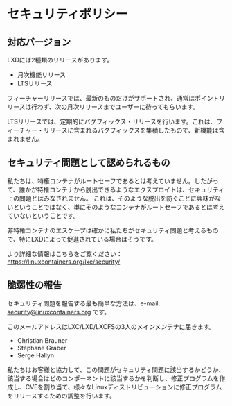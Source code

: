 # セキュリティポリシー
## 対応バージョン
LXDには2種類のリリースがあります。
 - 月次機能リリース
 - LTSリリース

フィーチャーリリースでは、最新のものだけがサポートされ、通常はポイントリリースは行わず、次の月次リリースまでユーザーに待ってもらいます。

LTSリリースでは、定期的にバグフィックス・リリースを行います。これは、フィーチャー・リリースに含まれるバグフィックスを集積したもので、新機能は含まれません。

## セキュリティ問題として認められるもの
私たちは、特権コンテナがルートセーフであるとは考えていません。したがって、誰かが特権コンテナから脱出できるようなエクスプロイトは、セキュリティ上の問題とはみなされません。
これは、そのような脱出を防ぐことに興味がないということではなく、単にそのようなコンテナがルートセーフであるとは考えていないということです。

非特権コンテナのエスケープは確かに私たちがセキュリティ問題と考えるもので、特にLXDによって促進されている場合はそうです。

より詳細な情報はこちらをご覧ください： https://linuxcontainers.org/lxc/security/

## 脆弱性の報告
セキュリティ問題を報告する最も簡単な方法は、e-mail: security@linuxcontainers.org です。

このメールアドレスはLXC/LXD/LXCFSの3人のメインメンテナに届きます。
 - Christian Brauner
 - Stéphane Graber
 - Serge Hallyn

私たちはお客様と協力して、この問題がセキュリティ問題に該当するかどうか、該当する場合はどのコンポーネントに該当するかを判断し、修正プログラムを作成し、CVEを割り当て、様々なLinuxディストリビューションに修正プログラムをリリースするための調整を行います。
